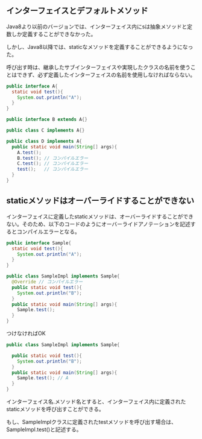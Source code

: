 ## インターフェイスとデフォルトメソッド

Java8より以前のバージョンでは、インターフェイス内にsは抽象メソッドと定数しか定義することができなかった。

しかし、Java8以降では、staticなメソッドを定義することができるようになった。

呼び出す時は、継承したサブインターフェイスや実現したクラスの名前を使うことはできず、必ず定義したインターフェイスの名前を使用しなければならない。

```Java
public interface A{
  static void test(){
    System.out.println("A");
  }
}
```

```Java
public interface B extends A{}
```

```Java
public class C implements A{}
```

```Java
public class D implements A{
  public static void main(String[] args){
    A.test();
    B.test(); // コンパイルエラー
    C.test(); // コンパイルエラー
    test();   // コンパイルエラー
  }
}
```

## staticメソッドはオーバーライドすることができない

インターフェイスに定義したstaticメソッドは、オーバーライドすることができない。そのため、以下のコードのようにオーバーライドアノテーションを記述するとコンパイルエラーとなる。

```Java
public interface Sample{
  static void test(){
    System.out.println("A");
  }
}
```

```Java
public class SampleImpl implements Sample{
  @Override // コンパイルエラー
  public static void test(){
    System.out.println("B");
  }
  public static void main(String[] args){
    Sample.test();
  }
}
```

つけなければOK

```Java
public class SampleImpl implements Sample{

  public static void test(){
    System.out.println("B");
  }
  public static void main(String[] args){
    Sample.test(); // A
  }
}
```

インターフェイス名.メソッド名とすると、インターフェイス内に定義されたstaticメソッドを呼び出すことができる。

もし、SampleImplクラスに定義されたtestメソッドを呼び出す場合は、SampleImpl.test()と記述する。





